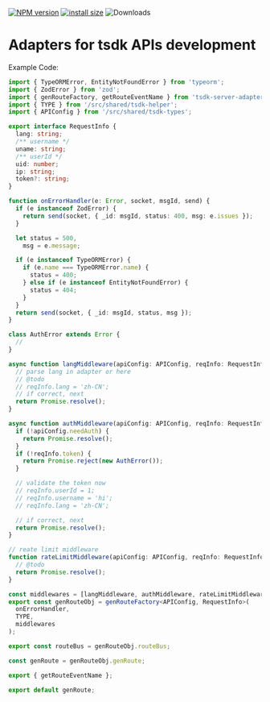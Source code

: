 [![NPM version](https://badge.fury.io/js/tsdk-server-adapters.svg)](https://www.npmjs.com/package/tsdk-server-adapters)
[![install size](https://packagephobia.com/badge?p=tsdk-server-adapters)](https://packagephobia.com/result?p=tsdk-server-adapters)
![Downloads](https://img.shields.io/npm/dm/tsdk.svg?style=flat)

# Adapters for tsdk APIs development

Example Code:

```ts
import { TypeORMError, EntityNotFoundError } from 'typeorm';
import { ZodError } from 'zod';
import { genRouteFactory, getRouteEventName } from 'tsdk-server-adapters';
import { TYPE } from '/src/shared/tsdk-helper';
import { APIConfig } from '/src/shared/tsdk-types';

export interface RequestInfo {
  lang: string;
  /** username */
  uname: string;
  /** userId */
  uid: number;
  ip: string;
  token?: string;
}

function onErrorHandler(e: Error, socket, msgId, send) {
  if (e instanceof ZodError) {
    return send(socket, { _id: msgId, status: 400, msg: e.issues });
  }

  let status = 500,
    msg = e.message;

  if (e instanceof TypeORMError) {
    if (e.name === TypeORMError.name) {
      status = 400;
    } else if (e instanceof EntityNotFoundError) {
      status = 404;
    }
  }
  return send(socket, { _id: msgId, status, msg });
}

class AuthError extends Error {
  //
}

async function langMiddleware(apiConfig: APIConfig, reqInfo: RequestInfo) {
  // parse lang in adapter or here
  // @todo
  // reqInfo.lang = 'zh-CN';
  // if correct, next
  return Promise.resolve();
}

async function authMiddleware(apiConfig: APIConfig, reqInfo: RequestInfo) {
  if (!apiConfig.needAuth) {
    return Promise.resolve();
  }
  if (!reqInfo.token) {
    return Promise.reject(new AuthError());
  }

  // validate the token now
  // reqInfo.userId = 1;
  // reqInfo.username = 'hi';
  // reqInfo.lang = 'zh-CN';

  // if correct, next
  return Promise.resolve();
}

// reate limit middleware
function rateLimitMiddleware(apiConfig: APIConfig, reqInfo: RequestInfo) {
  // @todo
  return Promise.resolve();
}

const middlewares = [langMiddleware, authMiddleware, rateLimitMiddleware];
export const genRouteObj = genRouteFactory<APIConfig, RequestInfo>(
  onErrorHandler,
  TYPE,
  middlewares
);

export const routeBus = genRouteObj.routeBus;

const genRoute = genRouteObj.genRoute;

export { getRouteEventName };

export default genRoute;
```
